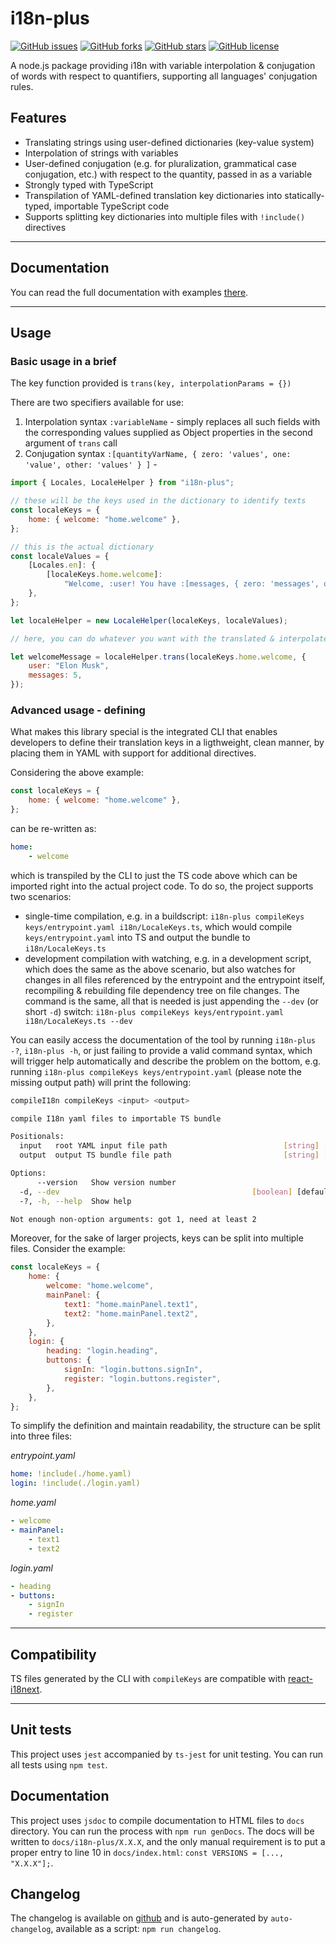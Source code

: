 # i18n-plus

[![GitHub issues](https://img.shields.io/github/issues/artus9033/i18n-plus?style=flat-square)](https://github.com/artus9033/i18n-plus/issues)
[![GitHub forks](https://img.shields.io/github/forks/artus9033/i18n-plus?style=flat-square)](https://github.com/artus9033/i18n-plus/network)
[![GitHub stars](https://img.shields.io/github/stars/artus9033/i18n-plus?style=flat-square)](https://github.com/artus9033/i18n-plus/stargazers)
[![GitHub license](https://img.shields.io/github/license/artus9033/i18n-plus?style=flat-square)](https://github.com/artus9033/i18n-plus/blob/master/LICENSE)

A node.js package providing i18n with variable interpolation & conjugation of words with respect to quantifiers, supporting all languages' conjugation rules.

## Features

-   Translating strings using user-defined dictionaries (key-value system)
-   Interpolation of strings with variables
-   User-defined conjugation (e.g. for pluralization, grammatical case conjugation, etc.) with respect to the quantity, passed in as a variable
-   Strongly typed with TypeScript
-   Transpilation of YAML-defined translation key dictionaries into statically-typed, importable TypeScript code
-   Supports splitting key dictionaries into multiple files with `!include()` directives

---

## Documentation

You can read the full documentation with examples [there](https://artus9033.github.io/i18n-plus/).

---

## Usage

### Basic usage in a brief

The key function provided is `trans(key, interpolationParams = {})`

There are two specifiers available for use:

1. Interpolation syntax `:variableName` - simply replaces all such fields with the corresponding values supplied as Object properties in the second argument of `trans` call
2. Conjugation syntax `:[quantityVarName, { zero: 'values', one: 'value', other: 'values' } ]` -

```javascript
import { Locales, LocaleHelper } from "i18n-plus";

// these will be the keys used in the dictionary to identify texts
const localeKeys = {
	home: { welcome: "home.welcome" },
};

// this is the actual dictionary
const localeValues = {
	[Locales.en]: {
		[localeKeys.home.welcome]:
			"Welcome, :user! You have :[messages, { zero: 'messages', one: 'message', other: 'messages' }]",
	},
};

let localeHelper = new LocaleHelper(localeKeys, localeValues);

// here, you can do whatever you want with the translated & interpolated text, e.g. send it with an HTTP response, render it as a React or HTML component, log it to the console, etc.

let welcomeMessage = localeHelper.trans(localeKeys.home.welcome, {
	user: "Elon Musk",
	messages: 5,
});
```

### Advanced usage - defining

What makes this library special is the integrated CLI that enables developers to define their translation keys in a ligthweight, clean manner, by placing them in YAML with support for additional directives.

Considering the above example:

```javascript
const localeKeys = {
	home: { welcome: "home.welcome" },
};
```

can be re-written as:

```yaml
home:
    - welcome
```

which is transpiled by the CLI to just the TS code above which can be imported right into the actual project code. To do so, the project supports two scenarios:

-   single-time compilation, e.g. in a buildscript: `i18n-plus compileKeys keys/entrypoint.yaml i18n/LocaleKeys.ts`, which would compile `keys/entrypoint.yaml` into TS and output the bundle to `i18n/LocaleKeys.ts`
-   development compilation with watching, e.g. in a development script, which does the same as the above scenario, but also watches for changes in all files referenced by the entrypoint and the entrypoint itself, recompiling & rebuilding file dependency tree on file changes. The command is the same, all that is needed is just appending the `--dev` (or short `-d`) switch: `i18n-plus compileKeys keys/entrypoint.yaml i18n/LocaleKeys.ts --dev`

You can easily access the documentation of the tool by running `i18n-plus -?`, `i18n-plus -h`, or just failing to provide a valid command syntax, which will trigger help automatically and describe the problem on the bottom, e.g. running `i18n-plus compileKeys keys/entrypoint.yaml` (please note the missing output path) will print the following:

```bash
compileI18n compileKeys <input> <output>

compile I18n yaml files to importable TS bundle

Positionals:
  input   root YAML input file path                          [string] [required]
  output  output TS bundle file path                         [string] [required]

Options:
      --version   Show version number                                  [boolean]
  -d, --dev                                           [boolean] [default: false]
  -?, -h, --help  Show help                                            [boolean]

Not enough non-option arguments: got 1, need at least 2
```

Moreover, for the sake of larger projects, keys can be split into multiple files. Consider the example:

```javascript
const localeKeys = {
	home: {
		welcome: "home.welcome",
		mainPanel: {
			text1: "home.mainPanel.text1",
			text2: "home.mainPanel.text2",
		},
	},
	login: {
		heading: "login.heading",
		buttons: {
			signIn: "login.buttons.signIn",
			register: "login.buttons.register",
		},
	},
};
```

To simplify the definition and maintain readability, the structure can be split into three files:

_entrypoint.yaml_

```yaml
home: !include(./home.yaml)
login: !include(./login.yaml)
```

_home.yaml_

```yaml
- welcome
- mainPanel:
	- text1
	- text2
```

_login.yaml_

```yaml
- heading
- buttons:
	- signIn
	- register
```

---

## Compatibility

TS files generated by the CLI with `compileKeys` are compatible with [react-i18next](https://react.i18next.com/).

---

## Unit tests

This project uses `jest` accompanied by `ts-jest` for unit testing. You can run all tests using `npm test`.

## Documentation

This project uses `jsdoc` to compile documentation to HTML files to `docs` directory. You can run the process with `npm run genDocs`. The docs will be written to `docs/i18n-plus/X.X.X`, and the only manual requirement is to put a proper entry to line $10$ in `docs/index.html`: `const VERSIONS = [..., "X.X.X"];`.

## Changelog

The changelog is available on [github](https://github.com/artus9033/i18n-plus/blob/master/CHANGELOG.md) and is auto-generated by `auto-changelog`, available as a script: `npm run changelog`.
